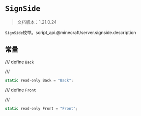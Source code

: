 # `SignSide`

> 文档版本：1.21.0.24

`SignSide`枚举。script_api.@minecraft/server.signside.description

## 常量

/// define
`Back`


///

```js
static read-only Back = "Back";
```


/// define
`Front`


///

```js
static read-only Front = "Front";
```

